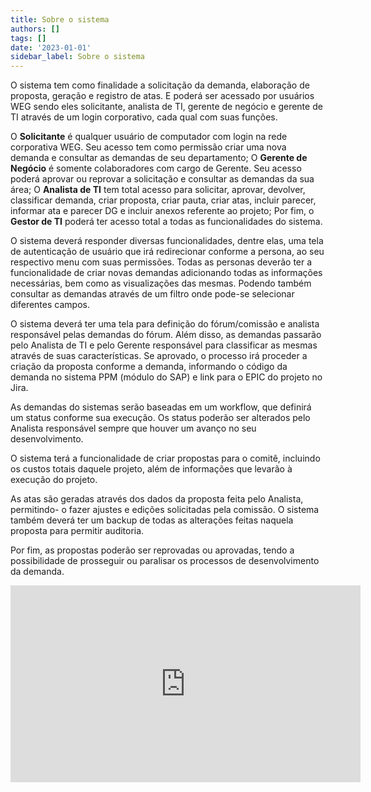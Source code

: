 ```yaml
---
title: Sobre o sistema
authors: []
tags: []
date: '2023-01-01'
sidebar_label: Sobre o sistema
---
```

O sistema tem como finalidade a solicitação da demanda, elaboração de proposta, geração e registro de atas. E poderá ser acessado por usuários WEG sendo eles solicitante, analista de TI, gerente de negócio e gerente de TI através de um login corporativo, cada qual com suas funções.

O **Solicitante** é qualquer usuário de computador com login na rede corporativa WEG. Seu acesso tem como permissão criar uma nova demanda e consultar as demandas de seu departamento; O **Gerente de Negócio** é somente colaboradores com cargo de Gerente. Seu acesso poderá aprovar ou reprovar a solicitação e consultar as demandas da sua área; O **Analista de TI** tem total acesso para solicitar, aprovar, devolver, classificar demanda, criar proposta, criar pauta, criar atas, incluir parecer, informar ata e parecer DG e incluir anexos referente ao projeto; Por fim, o **Gestor de TI** poderá ter acesso total a todas as funcionalidades do sistema. 

O sistema deverá responder diversas funcionalidades, dentre elas, uma tela de autenticação de usuário que irá redirecionar conforme a persona, ao seu respectivo menu com suas permissões. Todas as personas deverão ter a funcionalidade de criar novas demandas adicionando todas as informações necessárias, bem como as visualizações das mesmas. Podendo também consultar as demandas através de um filtro onde pode-se selecionar diferentes campos.

O sistema deverá ter uma tela para definição do fórum/comissão e analista responsável pelas demandas do fórum. Além disso, as demandas passarão pelo Analista de TI e pelo Gerente responsável para classificar as mesmas através de suas características. Se aprovado, o processo irá proceder a criação da proposta conforme a demanda, informando o código da demanda no sistema PPM (módulo do SAP) e link para o EPIC do projeto no Jira. 

As demandas do sistemas serão baseadas em um workflow, que definirá um status conforme sua execução. Os status poderão ser alterados pelo Analista responsável sempre que houver um avanço no seu desenvolvimento.

O sistema terá a funcionalidade de criar propostas para o comitê, incluindo os custos totais daquele projeto, além de informações que levarão à execução do projeto.

As atas são geradas através dos dados da proposta feita pelo Analista, permitindo- o fazer ajustes e edições solicitadas pela comissão. O sistema também deverá ter um backup de todas as alterações feitas naquela proposta para permitir auditoria.
	
Por fim, as propostas poderão ser reprovadas ou aprovadas, tendo a possibilidade de prosseguir ou paralisar os processos de desenvolvimento da demanda.

<iframe width="560" height="315" src="https://www.youtube.com/embed/mFuext3_sP8" title="YouTube video player" frameborder="0" allow="accelerometer; autoplay; clipboard-write; encrypted-media; gyroscope; picture-in-picture" allowfullscreen></iframe> 

